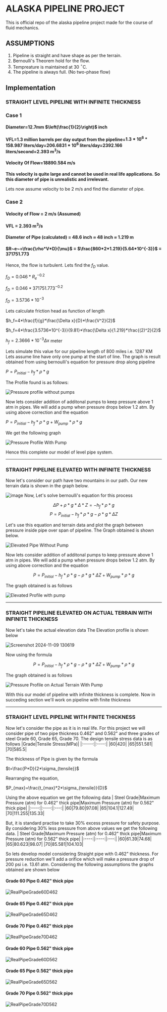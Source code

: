 # ALASKA PIPELINE PROJECT
This is official repo of the alaska pipeline project made for the course of fluid mechanics.
## ASSUMPTIONS
1. Pipeline is straight and have shape as per the terrain.
2. Bernoulli's Theorem hold for the flow.
3. Tempreature is maintained at 30 $`^\circ`$C.
4. The pipeline is always full. (No two-phase flow)
## Implementation
### STRAIGHT LEVEL PIPELINE WITH INFINITE THICKNESS
### Case 1
#### Diameter=12.7mm $`\left(\frac{1}{2}\right)`$ inch
#### VFL=1.3 million barrels per day output from the pipeline=$`1.3*10^6*158.987`$ liters/day=$`206.6831*10^6`$ liters/day=$`2392.166`$ liters/second=2.393 m<sup>3</sup>/s
#### Velocity Of Flow=18890.584 m/s
**This velocity is quite large and cannot be used in real life applications. So this diameter of pipe is unrealistic and irrelevant.**

Lets now assume velocity to be 2 m/s and find the diameter of pipe.
### Case 2
#### Velocity of Flow = 2 m/s (Assumed)
#### VFL = 2.393 m<sup>3</sup>/s
#### Diameter of Pipe (calculated) = 48.6 inch $\approx$ 48 inch $\approx$ 1.219 m 
#### $`R~e~=\frac{\rho*V*D}{\mu}`$ = $`\frac{860*2*1.219}{5.64*10^{-3}}`$ = 371751.773
Hence, the flow is turbulent.
Lets find the $f_D$ value.

$`f_D=0.046*R_e^{-0.2}`$

$`f_D=0.046*371751.773^{-0.2}`$

$`f_D=3.5736*10^{-3}`$

Lets calculate friction head as function of length

$`h_f=4*\frac{f}{g}*\frac{\Delta x}{D}*\frac{V^2}{2}`$

$`h_f=4*\frac{3.5736*10^{-3}}{9.81}*\frac{\Delta x}{1.219}*\frac{(2)^2}{2}`$

$`h_f=2.3666*10^{-3} \Delta x`$ meter 

Lets simulate this value for our pipeline length of 800 miles i.e. 1287 KM
Lets assume line have only one pump at the start of line.
The graph is result obtained from using bernoulli's equation for pressure drop along pipeline

$P=P_{initial}-h_f*\rho*g$

The Profile found is as follows:

![Pressure profile without pumps](https://hackmd.io/_uploads/BJmENHpgyx.png)

Now lets consider addition of additonal pumps to keep pressure above 1 atm in pipes. We will add a pump when pressure drops below 1.2 atm.
By using above correction and the equation 

$`P=P_{initial}-h_f*\rho*g+W_{pump}* \rho*g`$

We get the following graph

![Pressure Profile With Pump](https://hackmd.io/_uploads/HJz1UBTeJl.png)

Hence this complete our model of level pipe system.
***
### STRAIGHT PIPELINE ELEVATED WITH INFINITE THICKNESS
Now let's consider our path have two mountains in our path. Our new terrain data is shown in the graph below.

![image](https://hackmd.io/_uploads/SJq0CCjWJl.png)
Now, Let's solve bernoulli's equation for this process

$$\Delta P+\rho* g*\Delta* Z=- h_f*\rho* g$$$$P=P_{initial}- h_f*\rho* g-\rho* g*\Delta Z$$

Let's use this equation and terrain data and plot the graph between pressure inside pipe over span of pipeline. The Graph obtained is shown below.

![Elevated Pipe Without Pump](https://hackmd.io/_uploads/BykxJknb1e.png)

Now lets consider addition of additonal pumps to keep pressure above 1 atm in pipes. We will add a pump when pressure drops below 1.2 atm.
By using above correction and the equation 

$$P=P_{initial}- h_f*\rho* g-\rho* g*\Delta Z+W_{pump}* \rho*g$$

The graph obtained is as follows

![Elevated Profile with pump](https://hackmd.io/_uploads/SJ_JE_cWyx.png)

***
### STRAIGHT PIPELINE ELEVATED ON ACTUAL TERRAIN WITH INFINITE THICKNESS
Now let's take the actual elevation data
The Elevation profile is shown below

![Screenshot 2024-11-09 130619](https://hackmd.io/_uploads/B1CpBz6Zkl.png)

Now using the formula

$$P=P_{initial}- h_f*\rho* g-\rho* g*\Delta Z+W_{pump}* \rho*g$$

The graph obtained is as follows 

![Pressure Profile on Actual Terrain With Pump](https://hackmd.io/_uploads/SJ4oLGTZ1l.png)

With this our model of pipeline with infinite thickness is complete. Now in succeding section we'll work on pipeline with finite thickness
***
### STRAIGHT LEVEL PIPELINE WITH FINITE THICKNESS
Now let's consider the pipe as it is in real life. For this project we will consider pipe of two pipe thickness 0.462" and 0.562" and three grades of steel Grade 60, Grade 65, Grade 70. The design tensile stress data is as follows
|Grade|Tensile Stress(MPa)|
|:-----:|:----:|
|60|420|
|65|551.581|
|70|585.5| 

The thickness of Pipe is given by the formula

$`t=\frac{P*D}{2*\sigma_{tensile}}`$

Rearranging the equation,

$`P_{max}=\frac{t_{max}*2*\sigma_{tensile}}{D}`$

Using the above equation we get the following data
| Steel Grade|Maximum Pressure (atm) for 0.462" thick pipe|Maximum Pressure (atm) for 0.562" thick pipe|
|:----:|:----:|:---:|
|60|79.80|97.08|
|65|104.1|127.49|
|70|111.255|135.33|

But, it is standard practise to take 30% excess pressure for safety purpose. By considering 30% less pressure from above values we get the following data.
| Steel Grade|Maximum Pressure (atm) for 0.462" thick pipe|Maximum Pressure (atm) for 0.562" thick pipe|
|:----:|:----:|:---:|
|60|61.39|74.68|
|65|80.623|98.07|
|70|85.581|104.103|

So lets develop model considering Straight pipe with 0.462" thickness.
For pressure reduction we'll add a orifice which will make a pressure drop of 200 psi i.e. 13.61 atm.
Considering the following assumptions the graphs obtained are shown below 
#### Grade 60 Pipe 0.462" thick pipe

![RealPipeGrade60D462](https://hackmd.io/_uploads/H1x-MI7fyg.png)

#### Grade 65 Pipe 0.462" thick pipe

![RealPipeGrade65D462](https://hackmd.io/_uploads/ryOmz8QzJl.png)

#### Grade 70 Pipe 0.462" thick pipe

![RealPipeGrade70D462](https://hackmd.io/_uploads/rJ1EMIXz1l.png)

#### Grade 60 Pipe 0.562" thick pipe

![RealPipeGrade60D562](https://hackmd.io/_uploads/r1FVzUQfJg.png)

#### Grade 65 Pipe 0.562" thick pipe

![RealPipeGrade65D562](https://hackmd.io/_uploads/Sk-Sf8Qzyg.png)

#### Grade 70 Pipe 0.562" thick pipe
![RealPipeGrade70D562](https://hackmd.io/_uploads/rk-wfU7fJl.png)


